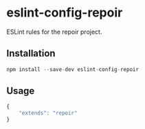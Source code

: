 # eslint-config-repoir

ESLint rules for the repoir project.

## Installation

```js
npm install --save-dev eslint-config-repoir
```

## Usage

```js
{
	"extends": "repoir"
}
```
